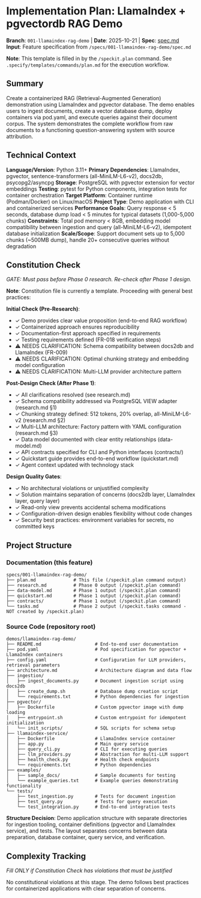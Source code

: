# Implementation Plan: LlamaIndex + pgvectordb RAG Demo

**Branch**: `001-llamaindex-rag-demo` | **Date**: 2025-10-21 | **Spec**: [spec.md](./spec.md)
**Input**: Feature specification from `/specs/001-llamaindex-rag-demo/spec.md`

**Note**: This template is filled in by the `/speckit.plan` command. See `.specify/templates/commands/plan.md` for the execution workflow.

## Summary

Create a containerized RAG (Retrieval-Augmented Generation) demonstration using LlamaIndex and pgvector database. The demo enables users to ingest documents, create a vector database dump, deploy containers via pod.yaml, and execute queries against their document corpus. The system demonstrates the complete workflow from raw documents to a functioning question-answering system with source attribution.

## Technical Context

**Language/Version**: Python 3.11+
**Primary Dependencies**: LlamaIndex, pgvector, sentence-transformers (all-MiniLM-L6-v2), docs2db, psycopg2/asyncpg
**Storage**: PostgreSQL with pgvector extension for vector embeddings
**Testing**: pytest for Python components, integration tests for container orchestration
**Target Platform**: Container runtime (Podman/Docker) on Linux/macOS
**Project Type**: Demo application with CLI and containerized services
**Performance Goals**: Query response < 5 seconds, database dump load < 5 minutes for typical datasets (1,000-5,000 chunks)
**Constraints**: Total pod memory < 8GB, embedding model compatibility between ingestion and query (all-MiniLM-L6-v2), idempotent database initialization
**Scale/Scope**: Support document sets up to 5,000 chunks (~500MB dump), handle 20+ consecutive queries without degradation

## Constitution Check

*GATE: Must pass before Phase 0 research. Re-check after Phase 1 design.*

**Note**: Constitution file is currently a template. Proceeding with general best practices:

**Initial Check (Pre-Research)**:
- ✓ Demo provides clear value proposition (end-to-end RAG workflow)
- ✓ Containerized approach ensures reproducibility
- ✓ Documentation-first approach specified in requirements
- ✓ Testing requirements defined (FR-018 verification steps)
- ⚠️ NEEDS CLARIFICATION: Schema compatibility between docs2db and LlamaIndex (FR-009)
- ⚠️ NEEDS CLARIFICATION: Optimal chunking strategy and embedding model configuration
- ⚠️ NEEDS CLARIFICATION: Multi-LLM provider architecture pattern

**Post-Design Check (After Phase 1)**:
- ✓ All clarifications resolved (see research.md)
- ✓ Schema compatibility addressed via PostgreSQL VIEW adapter (research.md §1)
- ✓ Chunking strategy defined: 512 tokens, 20% overlap, all-MiniLM-L6-v2 (research.md §2)
- ✓ Multi-LLM architecture: Factory pattern with YAML configuration (research.md §3)
- ✓ Data model documented with clear entity relationships (data-model.md)
- ✓ API contracts specified for CLI and Python interfaces (contracts/)
- ✓ Quickstart guide provides end-to-end workflow (quickstart.md)
- ✓ Agent context updated with technology stack

**Design Quality Gates**:
- ✓ No architectural violations or unjustified complexity
- ✓ Solution maintains separation of concerns (docs2db layer, LlamaIndex layer, query layer)
- ✓ Read-only view prevents accidental schema modifications
- ✓ Configuration-driven design enables flexibility without code changes
- ✓ Security best practices: environment variables for secrets, no committed keys

## Project Structure

### Documentation (this feature)

```
specs/001-llamaindex-rag-demo/
├── plan.md              # This file (/speckit.plan command output)
├── research.md          # Phase 0 output (/speckit.plan command)
├── data-model.md        # Phase 1 output (/speckit.plan command)
├── quickstart.md        # Phase 1 output (/speckit.plan command)
├── contracts/           # Phase 1 output (/speckit.plan command)
└── tasks.md             # Phase 2 output (/speckit.tasks command - NOT created by /speckit.plan)
```

### Source Code (repository root)

```
demos/llamaindex-rag-demo/
├── README.md                    # End-to-end user documentation
├── pod.yaml                     # Pod specification for pgvector + LlamaIndex containers
├── config.yaml                  # Configuration for LLM providers, retrieval parameters
├── architecture.md              # Architecture diagram and data flow
├── ingestion/
│   ├── ingest_documents.py      # Document ingestion script using docs2db
│   ├── create_dump.sh           # Database dump creation script
│   └── requirements.txt         # Python dependencies for ingestion
├── pgvector/
│   ├── Dockerfile               # Custom pgvector image with dump loading
│   ├── entrypoint.sh            # Custom entrypoint for idempotent initialization
│   └── init_scripts/            # SQL scripts for schema setup
├── llamaindex-service/
│   ├── Dockerfile               # LlamaIndex service container
│   ├── app.py                   # Main query service
│   ├── query_cli.py             # CLI for executing queries
│   ├── llm_providers.py         # Abstraction for multi-LLM support
│   ├── health_check.py          # Health check endpoints
│   └── requirements.txt         # Python dependencies
├── examples/
│   ├── sample_docs/             # Sample documents for testing
│   └── example_queries.txt      # Example queries demonstrating functionality
└── tests/
    ├── test_ingestion.py        # Tests for document ingestion
    ├── test_query.py            # Tests for query execution
    └── test_integration.py      # End-to-end integration tests
```

**Structure Decision**: Demo application structure with separate directories for ingestion tooling, container definitions (pgvector and LlamaIndex service), and tests. The layout separates concerns between data preparation, database container, query service, and verification.

## Complexity Tracking

*Fill ONLY if Constitution Check has violations that must be justified*

No constitutional violations at this stage. The demo follows best practices for containerized applications with clear separation of concerns.
